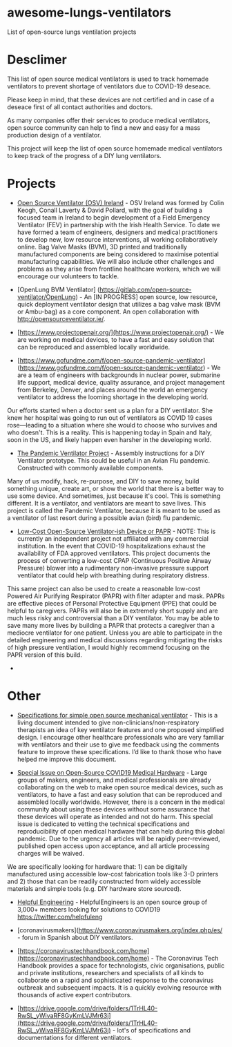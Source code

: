 # awesome-lungs-ventilators
List of open-source lungs ventilation projects 


# Desclimer
This list of open source medical ventilators is used to track homemade ventilators to prevent shortage of ventilators due to COVID-19 deseace. 

Please keep in mind, that these devices are not certified and in case of a deseace first of all contact authorities and doctors.

As many companies offer their services to produce medical ventilators, open source community can help to find a new and easy for a mass production design of a ventilator.

This project will keep the list of open source homemade medical ventilators to keep track of the progress of a DIY lung ventilators.

# Projects

- [Open Source Ventilator (OSV) Ireland](https://opensourceventilator.ie/) - OSV Ireland was formed by Colin Keogh, Conall Laverty & David Pollard, with the goal of building a focused team in Ireland to begin development of a Field Emergency Ventilator (FEV) in partnership with the Irish Health Service. To date we have formed a team of engineers, designers and medical practitioners to develop new, low resource interventions, all working collaboratively online. Bag Valve Masks (BVM), 3D printed and traditionally manufactured components are being considered to maximise potential manufacturing capabilities. We will also include other challenges and problems as they arise from frontline healthcare workers, which we will encourage our volunteers to tackle.

- [OpenLung BVM Ventilator] (https://gitlab.com/open-source-ventilator/OpenLung) - An [IN PROGRESS] open source, low resource, quick deployment ventilator design that utilizes a bag valve mask (BVM or Ambu-bag) as a core component. An open collaboration with http://opensourceventilator.ie/.

- [https://www.projectopenair.org/](https://www.projectopenair.org/) - We are working on medical devices, to have a fast and easy solution that can be reproduced and assembled locally worldwide. 

- [https://www.gofundme.com/f/open-source-pandemic-ventilator] (https://www.gofundme.com/f/open-source-pandemic-ventilator) - We are a team of engineers with backgrounds in nuclear power, submarine life support, medical device, quality assurance, and project management from Berkeley, Denver, and places around the world an emergency ventilator to address the looming shortage in the developing world.

Our efforts started when a doctor sent us a plan for a DIY ventilator. She knew her hospital was going to run out of ventilators as COVID 19 cases rose—leading to a situation where she would to choose who survives and who doesn't. This is a reality. This is happening today in Spain and Italy, soon in the US, and likely happen even harsher in the developing world.

- [The Pandemic Ventilator Project](https://www.instructables.com/id/The-Pandemic-Ventilator/) - Assembly instructions for a DIY Ventilator prototype.
This could be useful in an Avian Flu pandemic.
Constructed with commonly available components.

Many of us modify, hack, re-purpose, and DIY to save money, build something unique, create art, or show the world that there is a better way to use some device. And sometimes, just because it's cool. This is something different. It is a ventilator, and ventilators are meant to save lives. This project is called the Pandemic Ventilator, because it is meant to be used as a ventilator of last resort during a possible avian (bird) flu pandemic.

- [Low-Cost Open-Source Ventilator-ish Device or PAPR](https://github.com/jcl5m1/ventilator) - NOTE: This is currently an independent project not affiliated with any commercial institution.
In the event that COVID-19 hospitalizations exhaust the availability of FDA approved ventilators. This project documents the process of converting a low-cost CPAP (Continuous Positive Airway Pressure) blower into a rudimentary non-invasive pressure support ventilator that could help with breathing during respiratory distress.

This same project can also be used to create a reasonable low-cost Powered Air Purifying Respirator (PAPR) with filter adapter and mask. PAPRs are effective pieces of Personal Protective Equipment (PPE) that could be helpful to caregivers. PAPRs will also be in extremely short supply and are much less risky and controversial than a DIY ventilator. You may be able to save many more lives by building a PAPR that protects a caregiver than a mediocre ventilator for one patient. Unless you are able to participate in the detailed engineering and medical discussions regarding mitigating the risks of high pressure ventilation, I would highly recommend focusing on the PAPR version of this build.

- 


# Other
- [Specifications for simple open source mechanical ventilator](https://docs.google.com/document/d/1FNPwrQjB1qW1330s5-S_-VB0vDHajMWKieJRjINCNeE/preview) - This is a living document intended to give non-clinicians/non-respiratory therapists an idea of key ventilator features and one proposed simplified design. I encourage other healthcare professionals who are very familiar with ventilators and their use to give me feedback using the comments feature to improve these specifications.
I’d like to thank those who have helped me improve this document.

- [Special Issue on Open-Source COVID19 Medical Hardware](https://www.journals.elsevier.com/hardwarex/call-for-papers/special-issue-on-open-source-covid19-medical-hardware) - Large groups of makers, engineers, and medical professionals are already collaborating on the web to make open source medical devices, such as ventilators, to have a fast and easy solution that can be reproduced and assembled locally worldwide. However, there is a concern in the medical community about using these devices without some assurance that these devices will operate as intended and not do harm. This special issue is dedicated to vetting the technical specifications and reproducibility of open medical hardware that can help during this global pandemic. Due to the urgency all articles will be rapidly peer-reviewed, published open access upon acceptance, and all article processing charges will be waived.
  
We are specifically looking for hardware that: 1) can be digitally manufactured using accessible low-cost fabrication tools like 3-D printers and 2) those that can be readily constructed from widely accessible materials and simple tools (e.g. DIY hardware store sourced).

- [Helpful Engineering](https://app.jogl.io/project/121#about) - HelpfulEngineers is an open source group of 3,000+ members looking for solutions to COVID19 https://twitter.com/helpfuleng
- [coronavirusmakers](https://www.coronavirusmakers.org/index.php/es/ - forum in Spanish about DIY ventilators.

- [https://coronavirustechhandbook.com/home](https://coronavirustechhandbook.com/home) - The Coronavirus Tech Handbook provides a space for technologists, civic organisations, public and private institutions, researchers and specialists of all kinds to collaborate on a rapid and sophisticated response to the coronavirus outbreak and subsequent impacts. It is a quickly evolving resource with thousands of active expert contributors. 
- [https://drive.google.com/drive/folders/1TrHL40-RwSL_yWivaRF8GyKmLVJMr63j](https://drive.google.com/drive/folders/1TrHL40-RwSL_yWivaRF8GyKmLVJMr63j) - lot's of specifications and documentations for different ventilators.